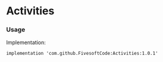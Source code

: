 # Activities


### Usage

Implementation: 

    implementation 'com.github.FivesoftCode:Activities:1.0.1'
